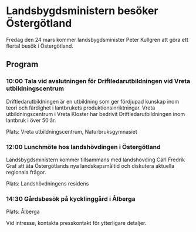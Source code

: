 # Landsbygdsministern besöker Östergötland

Fredag den 24 mars kommer landsbygdsminister Peter Kullgren att göra ett flertal besök i Östergötland.

## Program

### 10:00 Tala vid avslutningen för Driftledarutbildningen vid Vreta utbildningscentrum

Driftledarutbildningen är en utbildning som ger fördjupad kunskap inom teori och färdighet i lantbrukets produktionsinriktningar. Vreta utbildningscentrum i Vreta Kloster har bedrivit Driftledarutbildningen inom lantbruk i över 50 år.

Plats: Vreta utbildningscentrum, Naturbruksgymnasiet

### 12:00 Lunchmöte hos landshövdingen i Östergötland

Landsbygdsministern kommer tillsammans med landshövding Carl Fredrik Graf att äta Östergötlands nya landskapsmåltid och diskutera aktuella regionala frågor.

Plats: Landshövdningens residens

### 14:30 Gårdsbesök på kycklinggård i Ålberga

Plats: Ålberga

Vid intresse, kontakta presskontakt för ytterligare detaljer.

